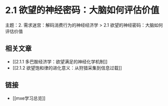 # 2.1 欲望的神经密码：大脑如何评估价值

主题：2. 需求迷宫：解码消费行为的神经经济学 > 2.1 欲望的神经密码：大脑如何评估价值

## 相关文章

- [[2.1.1 多巴胺经济学：欲望满足的神经化学机制]]
- [[2.1.2 欲望饱和律的进化意义：从狩猎采集到信息过载]]

## 链接

- [[mxe学习总览]]

